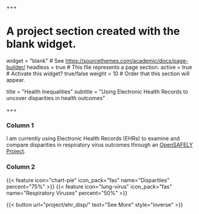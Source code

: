 +++
# A project section created with the blank widget.
widget = "blank"  # See https://sourcethemes.com/academic/docs/page-builder/
headless = true  # This file represents a page section.
active = true # Activate this widget? true/false
weight = 10  # Order that this section will appear.

title = "Health Inequalities"
subtitle = "Using Electronic Health Records to uncover disparities in health outcomes"

+++

<div class="row">
  <div class="col-md-6">
    <h3>Column 1</h3>
    <p>I am currently using Electronic Health Records (EHRs) to examine and compare disparities in respiratory virus outcomes through an <a href="https://www.opensafely.org/approved-projects/#project-176">OpenSAFELY Project</a>.</p>
  </div>
  <div class="col-md-6">
    <h3>Column 2</h3>
    {{< feature icon="chart-pie" icon_pack="fas" name="Disparities" percent="75%" >}}
    {{< feature icon="lung-virus" icon_pack="fas" name="Respiratory Viruses" percent="50%" >}}
  </div>
</div>

{{< button url="project/ehr_disp/" text="See More" style="inverse" >}}